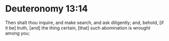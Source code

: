 # Deuteronomy 13:14

Then shalt thou inquire, and make search, and ask diligently; and, behold, [if it be] truth, [and] the thing certain, [that] such abomination is wrought among you;
